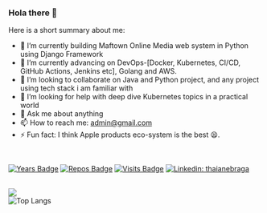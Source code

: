 ### Hola there 👋


<!--**maranza/maranza** is a ✨ _special_ ✨ repository because its `README.md` (this file) appears on your GitHub profile. -->

Here is a short summary about me:

- 🔭 I’m currently building Maftown Online Media web system in Python using Django Framework
- 🌱 I’m currently advancing on DevOps-[Docker, Kubernetes, CI/CD, GitHub Actions, Jenkins etc], Golang and AWS.
- 👯 I’m looking to collaborate on Java and Python project, and any project using tech stack i am familiar with
- 🤔 I’m looking for help with deep dive Kubernetes topics in a practical world
- 💬 Ask me about anything
- 📫 How to reach me: admin@gmail.com
- ⚡ Fun fact: I think Apple products eco-system is the best 😫.
<br>
<p><a href="https://badges.pufler.dev" rel="nofollow"><img src="https://badges.pufler.dev/years/maranza" alt="Years Badge" data-canonical-src="https://badges.pufler.dev/years/maranza" style="max-width:100%;"></a>
<a href="https://badges.pufler.dev" rel="nofollow"><img src="https://badges.pufler.dev/repos/maranza" alt="Repos Badge" data-canonical-src="https://badges.pufler.dev/repos/maranza" style="max-width:100%;"></a>
<a href="https://badges.pufler.dev" rel="nofollow"><img src="https://badges.pufler.dev/visits/maranza/maranza" alt="Visits Badge" data-canonical-src="https://badges.pufler.dev/visits/maranza/maranza" style="max-width:100%;"></a>
<a href="https://www.twitter.com/further_right" rel="nofollow"><img src="https://img.shields.io/twitter/url?url=https%3A%2F%2Ftwitter.com%2Ffurther_right" alt="Linkedin: thaianebraga" data-canonical-src="https://img.shields.io/twitter/url?url=https%3A%2F%2Ftwitter.com%2Ffurther_right" style="max-width:100%;"></a>
<br>
</p>
<br>
<img src="https://github-readme-stats.vercel.app/api?username=maranza&&show_icons=true&title_color=ffffff&icon_color=bb2acf&text_color=daf7dc&bg_color=151515" />
<br>
<img src="https://github-readme-stats.vercel.app/api/top-langs/?username=maranza&bg_color=151515&text_color=daf7dc" alt="Top Langs" data-canonical-src="https://github-readme-stats.vercel.app/api/top-langs/?username=maranza&amp;layout=compact" style="max-width:100%;">

